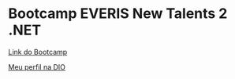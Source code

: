 # Bootcamp EVERIS New Talents 2 .NET

[Link do Bootcamp](https://web.digitalinnovation.one/track/everis-new-talents-2-net?tab=path)

[Meu perfil na DIO](https://web.digitalinnovation.one/users/fabiobraglin?tab=achievements)
